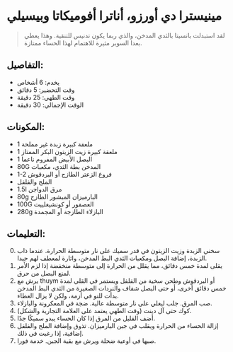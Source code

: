 # مينيسترا دي أورزو، أناترا أفوميكاتا وبيسيلي

> لقد استبدلت بانسيتا بالثدي المدخن، والذي ربما يكون تدنيس للتنقية. وهذا يعطي بعدا السوبر مثيرة للاهتمام لهذا الحساء ممتازة.

## التفاصيل:
* يخدم: 6 أشخاص
* وقت التحضير: 5 دقائق
* وقت الطهي: 25 دقيقة
* الوقت الإجمالي: 30 دقيقة

## المكونات:
* 1 ملعقة كبيرة زبدة غير مملحة
* 1 ملعقة كبيرة زيت الزيتون البكر الممتاز
* 1 البصل الأبيض المفروم ناعما
* 80G المدخن بطة الثدي، مكعبات
* 1-2 فروع الزعتر الطازج أو البردقوش
* الملح والفلفل
* 1.5l مرق الدواجن
* 80g البارميزان المبشور الطازج
* 100G العصفور أو كونشيغلييت
* 280g البازلاء الطازجة أو المجمدة

## التعليمات:
0. سخني الزبدة وزيت الزيتون في قدر سميك على نار متوسطة الحرارة. عندما ذاب الزبدة، إضافة البصل ومكعبات الثدي البط المدخن، واثارة لمعطف لهم جيدا.
1. يقلى لمدة خمس دقائق، مما يقلل من الحرارة إلى متوسطة منخفضة إذا لزم الأمر لمنع البصل من حرق. 
2. يرش مع thuym أو البردقوش وطحن سخية من الفلفل ويستمر في القلي لمدة خمس دقائق أخرى، أو حتى البصل شفاف والنردات الصغيرة من الثدي البط المدخن بدأت للتو في أزمة، ولكن لا يزال العطاء.
3. صب المرق. جلب ليغلي على نار متوسطة عالية. ضجة في المعكرونة والبازلاء.
4. كوك حتى آل دينت (وقت الطهي يعتمد على العلامة التجارية والشكل).
5. أضف القليل من المرق إذا كان الحساء يبدو سميكًا جدًا.
6. إزالة الحساء من الحرارة ويقلب في جبن البارميزان. تذوق وإضافة الملح والفلفل إضافية، إذا رغبت في ذلك.
7. صبها في أوعية ضحلة ويرش مع بقية الجبن. خدمة فورا. 
